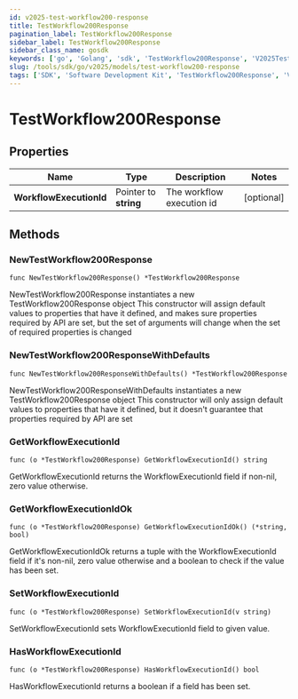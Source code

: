 ```yaml
---
id: v2025-test-workflow200-response
title: TestWorkflow200Response
pagination_label: TestWorkflow200Response
sidebar_label: TestWorkflow200Response
sidebar_class_name: gosdk
keywords: ['go', 'Golang', 'sdk', 'TestWorkflow200Response', 'V2025TestWorkflow200Response'] 
slug: /tools/sdk/go/v2025/models/test-workflow200-response
tags: ['SDK', 'Software Development Kit', 'TestWorkflow200Response', 'V2025TestWorkflow200Response']
---
```


# TestWorkflow200Response

## Properties

Name | Type | Description | Notes
------------ | ------------- | ------------- | -------------
**WorkflowExecutionId** | Pointer to **string** | The workflow execution id | [optional] 

## Methods

### NewTestWorkflow200Response

`func NewTestWorkflow200Response() *TestWorkflow200Response`

NewTestWorkflow200Response instantiates a new TestWorkflow200Response object
This constructor will assign default values to properties that have it defined,
and makes sure properties required by API are set, but the set of arguments
will change when the set of required properties is changed

### NewTestWorkflow200ResponseWithDefaults

`func NewTestWorkflow200ResponseWithDefaults() *TestWorkflow200Response`

NewTestWorkflow200ResponseWithDefaults instantiates a new TestWorkflow200Response object
This constructor will only assign default values to properties that have it defined,
but it doesn't guarantee that properties required by API are set

### GetWorkflowExecutionId

`func (o *TestWorkflow200Response) GetWorkflowExecutionId() string`

GetWorkflowExecutionId returns the WorkflowExecutionId field if non-nil, zero value otherwise.

### GetWorkflowExecutionIdOk

`func (o *TestWorkflow200Response) GetWorkflowExecutionIdOk() (*string, bool)`

GetWorkflowExecutionIdOk returns a tuple with the WorkflowExecutionId field if it's non-nil, zero value otherwise
and a boolean to check if the value has been set.

### SetWorkflowExecutionId

`func (o *TestWorkflow200Response) SetWorkflowExecutionId(v string)`

SetWorkflowExecutionId sets WorkflowExecutionId field to given value.

### HasWorkflowExecutionId

`func (o *TestWorkflow200Response) HasWorkflowExecutionId() bool`

HasWorkflowExecutionId returns a boolean if a field has been set.


